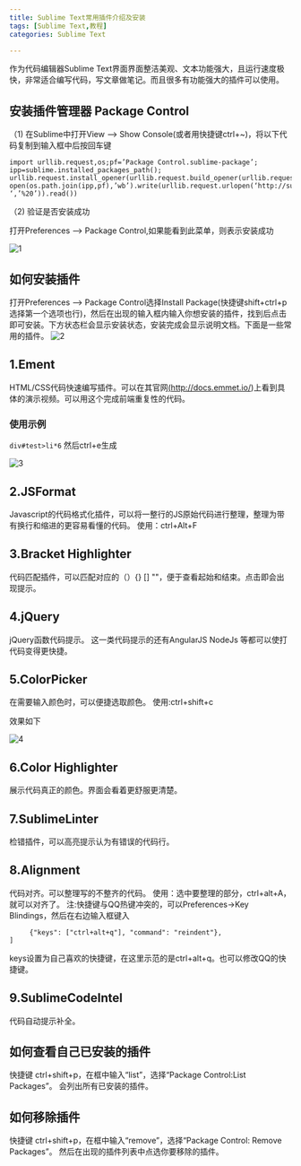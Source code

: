 ```yaml
---
title: Sublime Text常用插件介绍及安装
tags: [Sublime Text,教程]
categories: Sublime Text

---
```


作为代码编辑器Sublime Text界面界面整洁美观、文本功能强大，且运行速度极快，非常适合编写代码，写文章做笔记。而且很多有功能强大的插件可以使用。
## 安装插件管理器 Package Control
（1)  在Sublime中打开View –> Show Console(或者用快捷键ctrl+~)，将以下代码复制到输入框中后按回车键
```
import urllib.request,os;pf=’Package Control.sublime-package’;
ipp=sublime.installed_packages_path();
urllib.request.install_opener(urllib.request.build_opener(urllib.request.ProxyHandler()));
open(os.path.join(ipp,pf),’wb’).write(urllib.request.urlopen(‘http://sublime.wbond.net/‘+pf.replace(’ ‘,’%20’)).read())
```
（2)  验证是否安装成功

打开Preferences –> Package Control,如果能看到此菜单，则表示安装成功

![1](/images/2.1.png)
## 如何安装插件
打开Preferences –> Package Control选择Install Package(快捷键shift+ctrl+p选择第一个选项也行)，然后在出现的输入框内输入你想安装的插件，找到后点击即可安装。下方状态栏会显示安装状态，安装完成会显示说明文档。下面是一些常用的插件。
![2](/images/2.2.png)
## 1.Ement
HTML/CSS代码快速编写插件。可以在其官网<a href="http://docs.emmet.io/">(http://docs.emmet.io/</a>)上看到具体的演示视频。可以用这个完成前端重复性的代码。
### 使用示例
`div#test>li*6`
然后ctrl+e生成

![3](/images/2.3.png)
## 2.JSFormat
Javascript的代码格式化插件，可以将一整行的JS原始代码进行整理，整理为带有换行和缩进的更容易看懂的代码。
使用：ctrl+Alt+F
## 3.Bracket Highlighter
代码匹配插件，可以匹配对应的（）{} [] ""，便于查看起始和结束。点击即会出现提示。
## 4.jQuery
jQuery函数代码提示。
这一类代码提示的还有AngularJS  NodeJs 等都可以使打代码变得更快捷。
## 5.ColorPicker
在需要输入颜色时，可以便捷选取颜色。
使用:ctrl+shift+c

效果如下

![4](/images/2.4.png)
## 6.Color Highlighter
展示代码真正的颜色。界面会看着更舒服更清楚。
## 7.SublimeLinter
检错插件，可以高亮提示认为有错误的代码行。
## 8.Alignment
代码对齐。可以整理写的不整齐的代码。
使用：选中要整理的部分，ctrl+alt+A，就可以对齐了。
注:快捷键与QQ热键冲突的，可以Preferences->Key Blindings，然后在右边输入框键入

```[
     {"keys": ["ctrl+alt+q"], "command": "reindent"},
]
```

keys设置为自己喜欢的快捷键，在这里示范的是ctrl+alt+q。也可以修改QQ的快捷键。

## 9.SublimeCodeIntel
代码自动提示补全。
## 如何查看自己已安装的插件
快捷键 ctrl+shift+p，在框中输入“list”，选择“Package Control:List Packages”。
会列出所有已安装的插件。
## 如何移除插件
快捷键 ctrl+shift+p，在框中输入“remove”，选择“Package Control: Remove Packages”。
然后在出现的插件列表中点选你要移除的插件。
